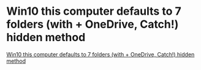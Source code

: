 # Win10 this computer defaults to 7 folders (with + OneDrive, Catch!) hidden method
[Win10 this computer defaults to 7 folders (with + OneDrive, Catch!) hidden method](https://aiwithcloud.com/2022/09/15/win10_this_computer_defaults_to_7_folders_with__onedrive_catch_hidden_method/)